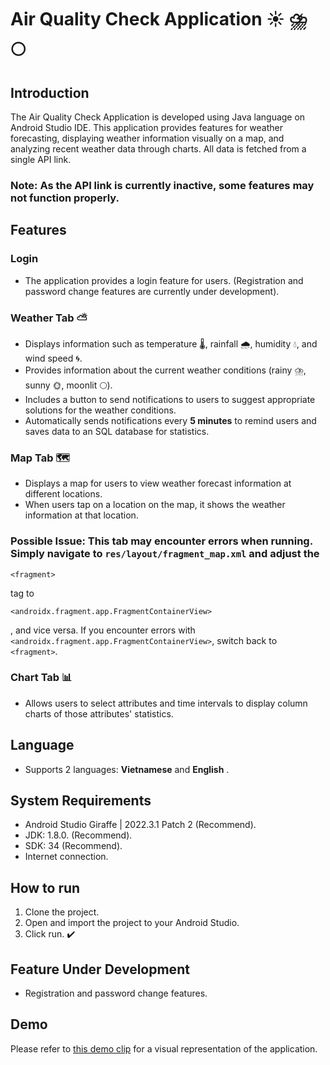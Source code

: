 # Air Quality Check Application ☀️ ⛈️ 🌕
## Introduction
The Air Quality Check Application is developed using Java language on Android Studio IDE. This application provides features for weather forecasting, displaying weather information visually on a map, and analyzing recent weather data through charts. All data is fetched from a single API link.
### Note: As the API link is currently inactive, some features may not function properly.
## Features
### Login
- The application provides a login feature for users. (Registration and password change features are currently under development).
### Weather Tab ⛅
- Displays information such as temperature 🌡️, rainfall 🌧️, humidity 💧, and wind speed 🌀.
- Provides information about the current weather conditions (rainy ⛈️, sunny 🌞, moonlit 🌕).
- Includes a button to send notifications to users to suggest appropriate solutions for the weather conditions.
- Automatically sends notifications every __5 minutes__ to remind users and saves data to an SQL database for statistics.
### Map Tab 🗺️
- Displays a map for users to view weather forecast information at different locations.
- When users tap on a location on the map, it shows the weather information at that location.
### Possible Issue: This tab may encounter errors when running. Simply navigate to `res/layout/fragment_map.xml` and adjust the 
```
<fragment>
```
tag to 
```
<androidx.fragment.app.FragmentContainerView>
```
, and vice versa. If you encounter errors with `<androidx.fragment.app.FragmentContainerView>`, switch back to `<fragment>`.
### Chart Tab 📊
- Allows users to select attributes and time intervals to display column charts of those attributes' statistics.
## Language 
- Supports 2 languages: __Vietnamese__ and **English** .
## System Requirements
- Android Studio Giraffe | 2022.3.1 Patch 2 (Recommend).
- JDK: 1.8.0. (Recommend).
- SDK: 34 (Recommend).
- Internet connection.
## How to run
1. Clone the project.
2. Open and import the project to your Android Studio.
3. Click run. ✔️
## Feature Under Development
- Registration and password change features.
## Demo
Please refer to [this demo clip](https://uithcm-my.sharepoint.com/:v:/g/personal/21521479_ms_uit_edu_vn/EabcOxP5r4lOuGsgw9Ls2IoBkqHn9wrBtaYEKMPgUyiStw?nav=eyJyZWZlcnJhbEluZm8iOnsicmVmZXJyYWxBcHAiOiJPbmVEcml2ZUZvckJ1c2luZXNzIiwicmVmZXJyYWxBcHBQbGF0Zm9ybSI6IldlYiIsInJlZmVycmFsTW9kZSI6InZpZXciLCJyZWZlcnJhbFZpZXciOiJNeUZpbGVzTGlua0NvcHkifX0&e=rjcpHl) for a visual representation of the application.
